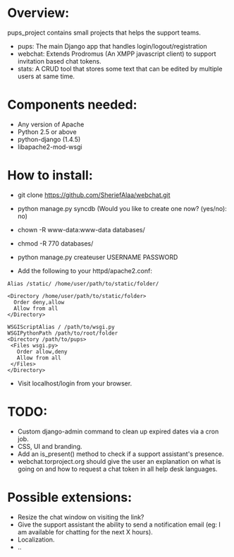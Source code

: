 Overview:
=========

pups_project contains small projects that helps the support teams.

* pups: The main Django app that handles login/logout/registration
* webchat: Extends Prodromus (An XMPP javascript client) to support invitation based chat tokens.
* stats: A CRUD tool that stores some text that can be edited by multiple users at same time.

Components needed:
==================
* Any version of Apache
* Python 2.5 or above
* python-django (1.4.5)
* libapache2-mod-wsgi

How to install:
===============

* git clone https://github.com/SheriefAlaa/webchat.git
* python manage.py syncdb (Would you like to create one now? (yes/no): no)
* chown -R www-data:www-data databases/ 
* chmod -R 770 databases/
* python manage.py createuser USERNAME PASSWORD
 
* Add the following to your httpd/apache2.conf:
```
Alias /static/ /home/user/path/to/static/folder/
 
<Directory /home/user/path/to/static/folder>
  Order deny,allow
  Allow from all
</Directory>
 
WSGIScriptAlias / /path/to/wsgi.py
WSGIPythonPath /path/to/root/folder
<Directory /path/to/pups>
 <Files wsgi.py>
   Order allow,deny
   Allow from all
 </Files>
</Directory>
```

* Visit localhost/login from your browser.

TODO:
=====
* Custom django-admin command to clean up expired dates via a cron job.
* CSS, UI and branding.
* Add an is_present() method to check if a support assistant's presence.
* webchat.torproject.org should give the user an explanation on what is  going on and how to request a chat token in all help desk languages.

Possible extensions:
===============
* Resize the chat window on visiting the link?
* Give the support assistant the ability to send a notification email (eg: I am available for chatting for the next X hours).
* Localization.
* ..